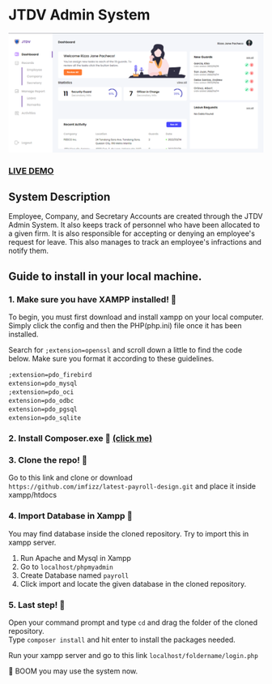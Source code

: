 # JTDV Admin System

![JTDV Security Agency](jtdv-admin-dashboard.png?raw=true "JTDV Security Agency")

### <a href="https://jtdv.tech/login.php">LIVE DEMO</a>

## System Description

Employee, Company, and Secretary Accounts are created through the JTDV Admin System. It also keeps track of personnel who have been allocated to a given firm. It is also responsible for accepting or denying an employee's request for leave. This also manages to track an employee's infractions and notify them.

## Guide to install in your local machine.

### 1. Make sure you have XAMPP installed! 🚀

To begin, you must first download and install xampp on your local computer. Simply click the config and then the PHP(php.ini) file once it has been installed.

Search for ```;extension=openssl``` and scroll down a little to find the code below. Make sure you format it according to these guidelines.

```;extension=pdo_firebird``` <br/>
```extension=pdo_mysql```<br/>
```;extension=pdo_oci```<br/>
```extension=pdo_odbc```<br/>
```extension=pdo_pgsql```<br/>
```extension=pdo_sqlite```<br/>

### 2. Install Composer.exe 🚀 <a href="https://getcomposer.org/download/">(click me)</a> 

### 3. Clone the repo! 🚀
Go to this link and clone or download <br/>
```https://github.com/imfizz/latest-payroll-design.git``` and place it inside xampp/htdocs

### 4. Import Database in Xampp 🚀

You may find database inside the cloned repository. Try to import this in xampp server.
1. Run Apache and Mysql in Xampp
2. Go to ```localhost/phpmyadmin```
3. Create Database named ```payroll```
4. Click import and locate the given database in the cloned repository.

### 5. Last step! 🚀

Open your command prompt and type ```cd``` and drag the folder of the cloned repository.<br/>
Type ```composer install``` and hit enter to install the packages needed.

Run your xampp server and go to this link 
```localhost/foldername/login.php```

🚀 BOOM you may use the system now.
